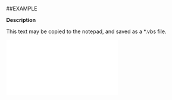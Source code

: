

##EXAMPLE

**Description**

This text may be copied to the notepad, and saved as a *.vbs file.

![](../../Examples/vbs/ClientScript.OnCurrentProjectSaved.vbs.txt)






